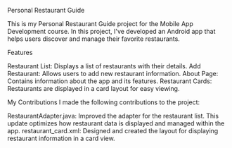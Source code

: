 Personal Restaurant Guide

This is my Personal Restaurant Guide project for the Mobile App Development course. In this project, I've developed an Android app that helps users discover and manage their favorite restaurants.

Features

Restaurant List: Displays a list of restaurants with their details.
Add Restaurant: Allows users to add new restaurant information.
About Page: Contains information about the app and its features.
Restaurant Cards: Restaurants are displayed in a card layout for easy viewing.

My Contributions
I made the following contributions to the project:

RestaurantAdapter.java: Improved the adapter for the restaurant list. This update optimizes how restaurant data is displayed and managed within the app.
restaurant_card.xml: Designed and created the layout for displaying restaurant information in a card view.
